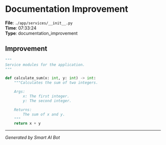# Documentation Improvement

**File**: `./app/services/__init__.py`  
**Time**: 07:33:24  
**Type**: documentation_improvement

## Improvement

```python
"""
Service modules for the application.
""" 

def calculate_sum(x: int, y: int) -> int:
    """Calculates the sum of two integers.

    Args:
        x: The first integer.
        y: The second integer.

    Returns:
        The sum of x and y.
    """
    return x + y
```

---
*Generated by Smart AI Bot*
